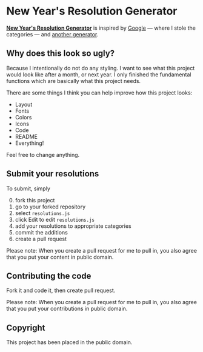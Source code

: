 New Year's Resolution Generator
===============================

**[New Year's Resolution Generator][website]** is inspired by [Google][] — where I stole the categories — and [another generator][another].

[website]: http://livibetter.github.com//newyear-resolution
[Google]: http://www.google.com/zeitgeist/2012/resolutions/
[another]: http://moninavelarde.com/newyears/

Why does this look so ugly?
---------------------------

Because I intentionally do not do any styling. I want to see what this project would look like after a month, or next year. I only finished the fundamental functions which are basically what this project needs.

There are some things I think you can help improve how this project looks:

* Layout
* Fonts
* Colors
* Icons
* Code
* README
* Everything!

Feel free to change anything.

Submit your resolutions
-----------------------

To submit, simply

0. fork this project
0. go to your forked repository
0. select `resolutions.js`
0. click Edit to edit `resolutions.js`
0. add your resolutions to appropriate categories
0. commit the additions
0. create a pull request

Please note: When you create a pull request for me to pull in, you also agree that you put your content in public domain.

Contributing the code
---------------------

Fork it and code it, then create pull request.

Please note: When you create a pull request for me to pull in, you also agree that you put your contributions in public domain.

Copyright
---------

This project has been placed in the public domain.
